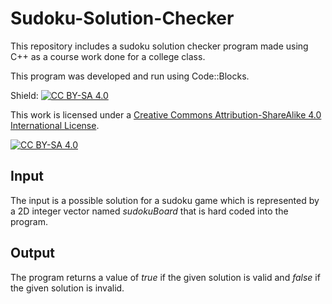 # Sudoku-Solution-Checker
This repository includes a sudoku solution checker program made using C++ as a course work done for a college class.

This program was developed and run using Code::Blocks.

Shield: [![CC BY-SA 4.0][cc-by-sa-shield]][cc-by-sa]

This work is licensed under a
[Creative Commons Attribution-ShareAlike 4.0 International License][cc-by-sa].

[![CC BY-SA 4.0][cc-by-sa-image]][cc-by-sa]

[cc-by-sa]: http://creativecommons.org/licenses/by-sa/4.0/
[cc-by-sa-image]: https://licensebuttons.net/l/by-sa/4.0/88x31.png
[cc-by-sa-shield]: https://img.shields.io/badge/License-CC%20BY--SA%204.0-lightgrey.svg

## Input
The input is a possible solution for a sudoku game which is represented by a 2D integer vector named *sudokuBoard* that is hard coded into the program.

## Output
The program returns a value of *true* if the given solution is valid and *false* if the given solution is invalid.


